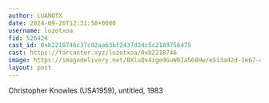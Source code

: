 ```yaml
---
author: LUANOTX
date: 2024-09-26T12:31:58+0000
username: luzotxoa
fid: 526424
cast_id: 0xb2218746c37c02aa63bf2437d24c5c2189756475
cast: https://farcaster.xyz/luzotxoa/0xb2218746
image: https://imagedelivery.net/BXluQx4ige9GuW0Ia56BHw/e513a42d-1e67-41a2-d304-9f00e0d14a00/original
layout: post
---
```


Christopher Knowles (USA1959), untitled, 1983

<img src='https://imagedelivery.net/BXluQx4ige9GuW0Ia56BHw/e513a42d-1e67-41a2-d304-9f00e0d14a00/original' alt='' referrerpolicy='no-referrer'/>
